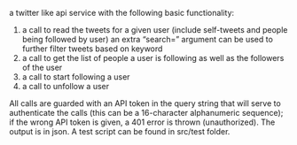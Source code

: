 a twitter like api service with the following basic functionality:

1. a call to read the tweets for a given user (include self-tweets and people being followed by user)
    an extra “search=” argument can be used to further filter tweets based on keyword
2. a call to get the list of people a user is following as well as the followers of the user
3. a call to start following a user
4. a call to unfollow a user

All calls are guarded with an API token in the query string that will serve to authenticate the calls (this can be a 16-character alphanumeric sequence); if the wrong API token is given, a 401 error is thrown (unauthorized). The output is in json. 
A test script can be found in src/test folder.
